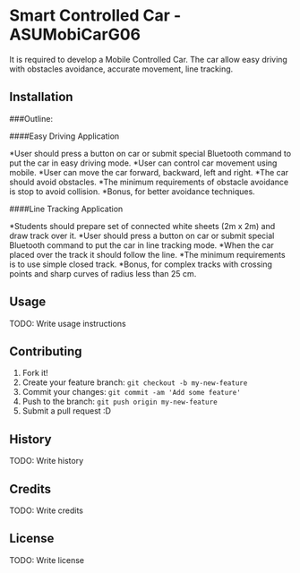 # Smart Controlled Car - ASUMobiCarG06

It is required to develop a Mobile Controlled Car. The car allow easy driving with obstacles avoidance, accurate movement, line tracking. 

## Installation

###Outline:

####Easy Driving Application

*User should press a button on car or submit special Bluetooth command to put the car in easy driving mode.
*User can control car movement using mobile.
*User can move the car forward, backward, left and right.
*The car should avoid obstacles. 
*The minimum requirements of obstacle avoidance is stop to avoid collision.
*Bonus, for better avoidance techniques.

####Line Tracking Application

*Students should prepare set of connected white sheets (2m x 2m) and draw track over it.
*User should press a button on car or submit special Bluetooth command to put the car in line tracking mode.
*When the car placed over the track it should follow the line.
*The minimum requirements is to use simple closed track.
*Bonus, for complex tracks with crossing points and sharp curves of radius less than 25 cm.

## Usage

TODO: Write usage instructions

## Contributing

1. Fork it!
2. Create your feature branch: `git checkout -b my-new-feature`
3. Commit your changes: `git commit -am 'Add some feature'`
4. Push to the branch: `git push origin my-new-feature`
5. Submit a pull request :D

## History

TODO: Write history

## Credits

TODO: Write credits

## License

TODO: Write license
